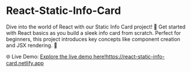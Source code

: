 # React-Static-Info-Card

Dive into the world of React with our Static Info Card project! 🚀
Get started with React basics as you build a sleek info card from scratch.
Perfect for beginners, this project introduces key concepts like component creation and JSX rendering. 🎨


🌐 Live Demo: [Explore the live demo here!](https://steady-gecko-2570c7.netlify.app)https://react-static-info-card.netlify.app
